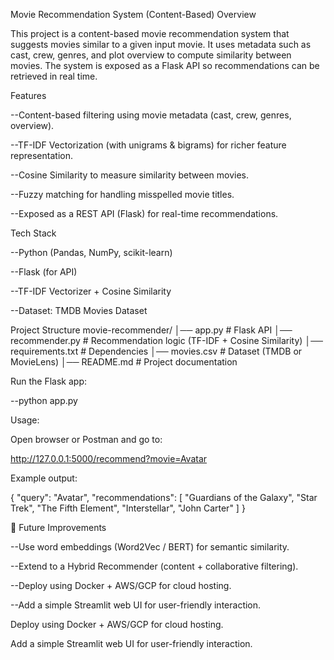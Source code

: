 Movie Recommendation System (Content-Based)
Overview

This project is a content-based movie recommendation system that suggests movies similar to a given input movie.
It uses metadata such as cast, crew, genres, and plot overview to compute similarity between movies.
The system is exposed as a Flask API so recommendations can be retrieved in real time.

Features

--Content-based filtering using movie metadata (cast, crew, genres, overview).

--TF-IDF Vectorization (with unigrams & bigrams) for richer feature representation.

--Cosine Similarity to measure similarity between movies.

--Fuzzy matching for handling misspelled movie titles.

--Exposed as a REST API (Flask) for real-time recommendations.

 Tech Stack

--Python (Pandas, NumPy, scikit-learn)

--Flask (for API)

--TF-IDF Vectorizer + Cosine Similarity

--Dataset: TMDB Movies Dataset

Project Structure
movie-recommender/
│── app.py              # Flask API
│── recommender.py      # Recommendation logic (TF-IDF + Cosine Similarity)
│── requirements.txt    # Dependencies
│── movies.csv          # Dataset (TMDB or MovieLens)
│── README.md           # Project documentation

Run the Flask app:

--python app.py

 Usage:

Open browser or Postman and go to:

http://127.0.0.1:5000/recommend?movie=Avatar

Example output:

{
  "query": "Avatar",
  "recommendations": [
    "Guardians of the Galaxy",
    "Star Trek",
    "The Fifth Element",
    "Interstellar",
    "John Carter"
  ]
}


🔹 Future Improvements

--Use word embeddings (Word2Vec / BERT) for semantic similarity.

--Extend to a Hybrid Recommender (content + collaborative filtering).

--Deploy using Docker + AWS/GCP for cloud hosting.

--Add a simple Streamlit web UI for user-friendly interaction.

Deploy using Docker + AWS/GCP for cloud hosting.

Add a simple Streamlit web UI for user-friendly interaction.
